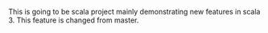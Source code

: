This is going to be scala project mainly demonstrating new features in scala 3. This feature is changed from master.